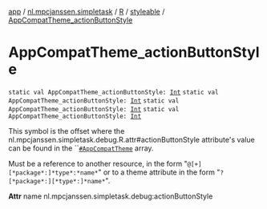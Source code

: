 [app](../../../index.md) / [nl.mpcjanssen.simpletask](../../index.md) / [R](../index.md) / [styleable](index.md) / [AppCompatTheme_actionButtonStyle](.)

# AppCompatTheme_actionButtonStyle

`static val AppCompatTheme_actionButtonStyle: `[`Int`](https://kotlinlang.org/api/latest/jvm/stdlib/kotlin/-int/index.html)
`static val AppCompatTheme_actionButtonStyle: `[`Int`](https://kotlinlang.org/api/latest/jvm/stdlib/kotlin/-int/index.html)
`static val AppCompatTheme_actionButtonStyle: `[`Int`](https://kotlinlang.org/api/latest/jvm/stdlib/kotlin/-int/index.html)
`static val AppCompatTheme_actionButtonStyle: `[`Int`](https://kotlinlang.org/api/latest/jvm/stdlib/kotlin/-int/index.html)

This symbol is the offset where the nl.mpcjanssen.simpletask.debug.R.attr#actionButtonStyle attribute's value can be found in the ``[`#AppCompatTheme`](-app-compat-theme.md) array.

Must be a reference to another resource, in the form "`@[+][*package*:]*type*:*name*`" or to a theme attribute in the form "`?[*package*:][*type*:]*name*`".

**Attr**
name nl.mpcjanssen.simpletask.debug:actionButtonStyle

